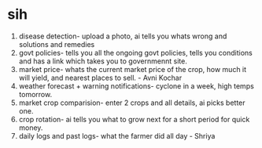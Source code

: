 # sih


1. disease detection- upload a photo, ai tells you whats wrong and solutions and remedies
2. govt policies- tells you all the ongoing govt policies, tells you conditions and has a link which takes you to governmennt site.
3. market price- whats the current market price of the crop, how much it will yield, and nearest places to sell. - Avni Kochar 
4. weather forecast + warning notifications- cyclone in a week, high temps tomorrow. 
5. market crop comparision- enter 2 crops and all details, ai picks better one. 
6. crop rotation- ai tells you what to grow next for a short period for quick money. 
7. daily logs and past logs- what the farmer did all day   - Shriya
